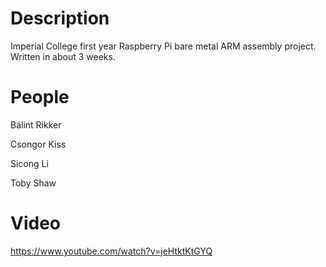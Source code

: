 # Description

Imperial College first year Raspberry Pi bare metal ARM assembly project.
Written in about 3 weeks.

# People

Bálint Rikker

Csongor Kiss

Sicong Li

Toby Shaw

# Video

https://www.youtube.com/watch?v=jeHtktKtGYQ
